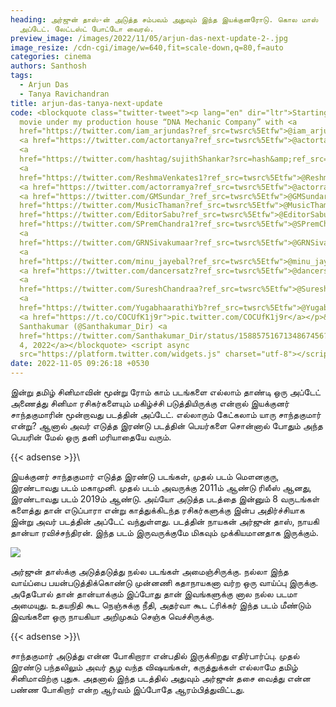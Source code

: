 ```yaml
---
heading: அர்ஜுன் தாஸ்-ன் அடுத்த சம்பவம் அதுவும் இந்த இயக்குனரோடு. கொல மாஸ்
  அப்டேட். லேட்டஸ்ட் போட்டோ வைரல்.
preview_image: /images/2022/11/05/arjun-das-next-update-2-.jpg
image_resize: /cdn-cgi/image/w=640,fit=scale-down,q=80,f=auto
categories: cinema
authors: Santhosh
tags:
  - Arjun Das
  - Tanya Ravichandran
title: arjun-das-tanya-next-update
code: <blockquote class="twitter-tweet"><p lang="en" dir="ltr">Starting my 3rd
  movie under my production house “DNA Mechanic Company” with <a
  href="https://twitter.com/iam_arjundas?ref_src=twsrc%5Etfw">@iam_arjundas</a>
  <a href="https://twitter.com/actortanya?ref_src=twsrc%5Etfw">@actortanya</a>
  <a
  href="https://twitter.com/hashtag/sujithShankar?src=hash&amp;ref_src=twsrc%5Etfw">#sujithShankar</a>
  <a
  href="https://twitter.com/ReshmaVenkates1?ref_src=twsrc%5Etfw">@ReshmaVenkates1</a>
  <a href="https://twitter.com/actorramya?ref_src=twsrc%5Etfw">@actorramya</a>
  <a href="https://twitter.com/GMSundar_?ref_src=twsrc%5Etfw">@GMSundar_</a> <a
  href="https://twitter.com/MusicThaman?ref_src=twsrc%5Etfw">@MusicThaman</a> <a
  href="https://twitter.com/EditorSabu?ref_src=twsrc%5Etfw">@EditorSabu</a> <a
  href="https://twitter.com/SPremChandra1?ref_src=twsrc%5Etfw">@SPremChandra1</a>
  <a
  href="https://twitter.com/GRNSivakumaar?ref_src=twsrc%5Etfw">@GRNSivakumaar</a>
  <a
  href="https://twitter.com/minu_jayebal?ref_src=twsrc%5Etfw">@minu_jayebal</a>
  <a href="https://twitter.com/dancersatz?ref_src=twsrc%5Etfw">@dancersatz</a>
  <a
  href="https://twitter.com/SureshChandraa?ref_src=twsrc%5Etfw">@SureshChandraa</a>
  <a
  href="https://twitter.com/YugabhaarathiYb?ref_src=twsrc%5Etfw">@YugabhaarathiYb</a>
  <a href="https://t.co/COCUfK1j9r">pic.twitter.com/COCUfK1j9r</a></p>&mdash;
  Santhakumar (@Santhakumar_Dir) <a
  href="https://twitter.com/Santhakumar_Dir/status/1588575167134867456?ref_src=twsrc%5Etfw">November
  4, 2022</a></blockquote> <script async
  src="https://platform.twitter.com/widgets.js" charset="utf-8"></script>
date: 2022-11-05 09:26:18 +0530
---
```

இன்று தமிழ் சினிமாவின் மூன்று ரோம் காம் படங்களை எல்லாம் தாண்டி ஒரு அப்டேட் அணைத்து சினிமா ரசிகர்களையும் மகிழ்ச்சி படுத்தியிருக்கு என்றால் இயக்குனர் சாந்தகுமாரின் மூன்றாவது படத்தின் அப்டேட். எல்லாரும் கேட்கலாம் யாரு சாந்தகுமார் என்று? ஆனால் அவர் எடுத்த இரண்டு படத்தின் பெயர்களை சொன்னால் போதும் அந்த பெயரின் மேல் ஒரு தனி மரியாதையே வரும்.

{{< adsense >}}\

இயக்குனர் சாந்தகுமார் எடுத்த இரண்டு படங்கள், முதல் படம் மௌனகுரு, இரண்டாவது படம் மகாமுனி. முதல் படம் அவருக்கு 2011ம் ஆண்டு ரிலீஸ் ஆனது, இரண்டாவது படம் 2019ம் ஆண்டு. அய்யோ அடுத்த படத்தை இன்னும் 8 வருடங்கள் களைத்து தான் எடுப்பாரா என்று காத்துக்கிடந்த ரசிகர்களுக்கு இன்ப அதிர்ச்சியாக இன்று அவர் படத்தின் அப்டேட் வந்துள்ளது. படத்தின் நாயகன் அர்ஜுன் தாஸ், நாயகி தான்யா ரவிச்சந்திரன். இந்த படம் இருவருக்குமே மிகவும் முக்கியமானதாக இருக்கும்.

![](/images/2022/11/05/arjun-das-next-update-1-.jpg)


அர்ஜுன் தாஸ்க்கு அடுத்தடுத்து நல்ல படங்கள் அமைஞ்சிருக்கு. நல்லா இந்த வாய்ப்பை பயன்படுத்திக்கொண்டு முன்னணி கதாநாயகனா வர்ற ஒரு வாய்ப்பு இருக்கு. அதேபோல் தான் தான்யாக்கும் இப்போது தான் இவங்களுக்கு னால நல்ல படமா அமையுது. உதயநிதி கூட நெஞ்சுக்கு நீதி, அதர்வா கூட ட்ரிக்கர் இந்த படம் மீண்டும் இவங்களை ஒரு நாயகியா அறிமுகம் செஞ்சு வெச்சிருக்கு.

{{< adsense >}}\

சாந்தகுமார் அடுத்து என்ன போகிறாரா என்பதில் இருக்கிறது எதிர்பார்ப்பு. முதல் இரண்டு பந்தலிலும் அவர் சூழ வந்த விஷயங்கள், கருத்துக்கள் எல்லாமே தமிழ் சினிமாவிற்கு புதுசு. அதனால் இந்த படத்தில் அதுவும் அர்ஜுன் தசை வைத்து என்ன பண்ண போகிறார் என்ற ஆர்வம் இப்போதே ஆரம்பித்துவிட்டது.